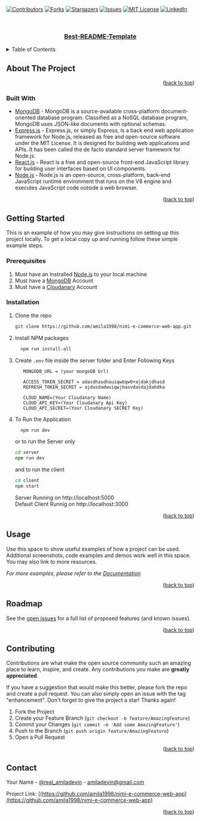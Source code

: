<div id="top"></div>
<!--
*** Thanks for checking out the Best-README-Template. If you have a suggestion
*** that would make this better, please fork the repo and create a pull request
*** or simply open an issue with the tag "enhancement".
*** Don't forget to give the project a star!
*** Thanks again! Now go create something AMAZING! :D
-->



<!-- PROJECT SHIELDS -->
<!--
*** I'm using markdown "reference style" links for readability.
*** Reference links are enclosed in brackets [ ] instead of parentheses ( ).
*** See the bottom of this document for the declaration of the reference variables
*** for contributors-url, forks-url, etc. This is an optional, concise syntax you may use.
*** https://www.markdownguide.org/basic-syntax/#reference-style-links
-->
[![Contributors][contributors-shield]][contributors-url]
[![Forks][forks-shield]][forks-url]
[![Stargazers][stars-shield]][stars-url]
[![Issues][issues-shield]][issues-url]
[![MIT License][license-shield]][license-url]
[![LinkedIn][linkedin-shield]][linkedin-url]



<!-- PROJECT LOGO -->
<br />
<div align="center">
  <a href="https://github.com/othneildrew/nimi-e-commerce-web-app">
    <h3 align="center">Best-README-Template</h3>
  </a>
</div>



<!-- TABLE OF CONTENTS -->
<details>
  <summary>Table of Contents</summary>
  <ol>
    <li>
      <a href="#about-the-project">About The Project</a>
      <ul>
        <li><a href="#built-with">Built With</a></li>
      </ul>
    </li>
    <li>
      <a href="#getting-started">Getting Started</a>
      <ul>
        <li><a href="#prerequisites">Prerequisites</a></li>
        <li><a href="#installation">Installation</a></li>
      </ul>
    </li>
    <li><a href="#usage">Usage</a></li>
    <li><a href="#roadmap">Roadmap</a></li>
    <li><a href="#contributing">Contributing</a></li>
    
    <li><a href="#contact">Contact</a></li>
   
  </ol>
</details>



<!-- ABOUT THE PROJECT -->
## About The Project



<p align="right">(<a href="#top">back to top</a>)</p>



### Built With

* [MongoDB](https://www.mongodb.com/) - MongoDB is a source-available cross-platform document-oriented database program. Classified as a NoSQL database program, MongoDB uses JSON-like documents with optional schemas. 
* [Express.js](https://expressjs.com/) - Express.js, or simply Express, is a back end web application framework for Node.js, released as free and open-source software under the MIT License. It is designed for building web applications and APIs. It has been called the de facto standard server framework for Node.js.
* [React.js](https://reactjs.org/) - React is a free and open-source front-end JavaScript library for building user interfaces based on UI components.
* [Node.js](https://nodejs.org/en/) - Node.js is an open-source, cross-platform, back-end JavaScript runtime environment that runs on the V8 engine and executes JavaScript code outside a web browser.


<p align="right">(<a href="#top">back to top</a>)</p>



<!-- GETTING STARTED -->
## Getting Started

This is an example of how you may give instructions on setting up this project locally.
To get a local copy up and running follow these simple example steps.

### Prerequisites

1. Must have an Instralled [Node.js](https://nodejs.org/en/) to your local machine
2. Must have a [MongoDB](https://www.mongodb.com/) Account
3. Must have a [Cloudanary](https://www.cloudimage.io/en/home) Account

### Installation

1. Clone the repo
   ```sh
   git clone https://github.com/amila1998/nimi-e-commerce-web-app.git
   ```
3. Install NPM packages
   ```sh
     npm run install-all
   ```
4. Create `.env` file inside the server folder and Enter Following Keys
   ```.env
      MONGODB_URL = (your mongoDB Url)

      ACCESS_TOKEN_SECRET = adasdhasdhauiqwbqw0+ajdakjdhasd
      REFRESH_TOKEN_SECRET = ajdasdadwuiqwjhasvdasdajdahdka

      CLOUD_NAME=(Your Cloudanary Name)
      CLOUD_API_KEY=(Your Cloudanary Api Key)
      CLOUD_API_SECRET=(Your Cloudanary SECRET Key)
   ```
 5. To Run the Application
    ```sh
      npm run dev
     ```
     
     or to run the Server only
     
      ```sh
      cd server
      npm run dev
     ```
     
     and to run the client
      ```sh
      cd client
      npm start
     ```
     
     Server Running on http://localhost:5000 <br/>
     Default Client Runnig on http://localhost:3000

<p align="right">(<a href="#top">back to top</a>)</p>



<!-- USAGE EXAMPLES -->
## Usage

Use this space to show useful examples of how a project can be used. Additional screenshots, code examples and demos work well in this space. You may also link to more resources.

_For more examples, please refer to the [Documentation](https://example.com)_

<p align="right">(<a href="#top">back to top</a>)</p>



<!-- ROADMAP -->
## Roadmap

See the [open issues](https://github.com/amila1998/nimi-e-commerce-web-app/issues) for a full list of proposed features (and known issues).

<p align="right">(<a href="#top">back to top</a>)</p>



<!-- CONTRIBUTING -->
## Contributing

Contributions are what make the open source community such an amazing place to learn, inspire, and create. Any contributions you make are **greatly appreciated**.

If you have a suggestion that would make this better, please fork the repo and create a pull request. You can also simply open an issue with the tag "enhancement".
Don't forget to give the project a star! Thanks again!

1. Fork the Project
2. Create your Feature Branch (`git checkout -b feature/AmazingFeature`)
3. Commit your Changes (`git commit -m 'Add some AmazingFeature'`)
4. Push to the Branch (`git push origin feature/AmazingFeature`)
5. Open a Pull Request

<p align="right">(<a href="#top">back to top</a>)</p>

<!-- CONTACT -->
## Contact

Your Name - [@real_amiladevin](https://twitter.com/real_amiladevin) - amiladevin@gmail.com

Project Link: [(https://github.com/amila1998/nimi-e-commerce-web-app](https://github.com/amila1998/nimi-e-commerce-web-app)

<p align="right">(<a href="#top">back to top</a>)</p>




<!-- MARKDOWN LINKS & IMAGES -->
<!-- https://www.markdownguide.org/basic-syntax/#reference-style-links -->
[contributors-shield]: https://img.shields.io/github/contributors/amila1998/nimi-e-commerce-web-app.svg?style=for-the-badge
[contributors-url]: https://github.com/amila1998/nimi-e-commerce-web-app/graphs/contributors
[forks-shield]: https://img.shields.io/github/forks/amila1998/nimi-e-commerce-web-app.svg?style=for-the-badge
[forks-url]: https://github.com/amila1998/nimi-e-commerce-web-app/network/members
[stars-shield]: https://img.shields.io/github/stars/amila1998/nimi-e-commerce-web-app.svg?style=for-the-badge
[stars-url]: https://github.com/amila1998/nimi-e-commerce-web-app/stargazers
[issues-shield]: https://img.shields.io/github/issues/amila1998/nimi-e-commerce-web-app.svg?style=for-the-badge
[issues-url]: https://github.com/amila1998/nimi-e-commerce-web-app/issues
[license-shield]: https://img.shields.io/github/license/amila1998/nimi-e-commerce-web-app.svg?style=for-the-badge
[license-url]: https://github.com/amila1998/nimi-e-commerce-web-app/blob/master/LICENSE.txt
[linkedin-shield]: https://img.shields.io/badge/-LinkedIn-black.svg?style=for-the-badge&logo=linkedin&colorB=555
[linkedin-url]: https://linkedin.com/in/amila-devin-37811b83/

